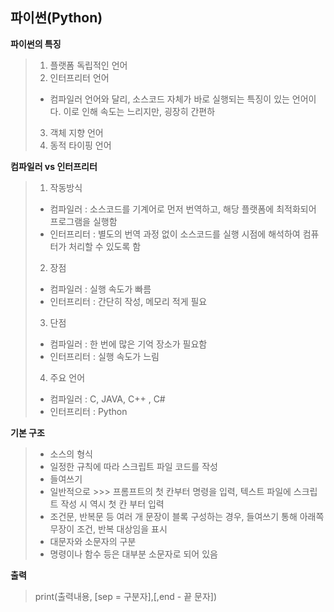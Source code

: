 ## 파이썬(Python)

__파이썬의 특징__

>1. 플랫폼 독립적인 언어
>2. 인터프리터 언어
>   - 컴파일러 언어와 달리, 소스코드 자체가 바로 실행되는 특징이 있는 언어이다. 이로 인해 속도는 느리지만, 굉장히 간편하
>3. 객체 지향 언어
>4. 동적 타이핑 언어



__컴파일러 vs 인터프리터__

>1. 작동방식
>   - 컴파일러 : 소스코드를 기계어로 먼저 번역하고, 해당 플랫폼에 최적화되어 프로그램을 실행함
>   - 인터프리터 : 별도의 번역 과정 없이 소스코드를 실행 시점에 해석하여 컴퓨터가 처리할 수 있도록 함
>2. 장점 
>   - 컴파일러 : 실행 속도가 빠름
>   - 인터프리터 : 간단히 작성, 메모리 적게 필요
>3. 단점 
>   - 컴파일러 : 한 번에 많은 기억 장소가 필요함
>   - 인터프리터 : 실행 속도가 느림
>4. 주요 언어
>   - 컴파일러 : C, JAVA, C++ , C#
>   - 인터프리터 : Python
>



__기본 구조__

>- 소스의 형식
>  - 일정한 규칙에 따라 스크립트 파일 코드를 작성
>  - 들여쓰기
>  - 일반적으로 >>> 프롬프트의 첫 칸부터 명령을 입력, 텍스트 파일에 스크립트 작성 시 역시 첫 칸 부터 입력
>  - 조건문, 반복문 등 여러 개 문장이 블록 구성하는 경우, 들여쓰기 통해 아래쪽 무장이 조건, 반복 대상임을 표시
>  - 대문자와 소문자의 구분
>  - 명령이나 함수 등은 대부분 소문자로 되어 있음



__출력__

> print(출력내용, [sep = 구분자],[,end - 끝 문자])



